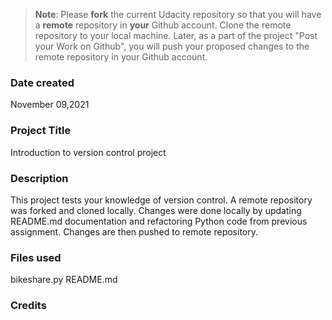 >**Note**: Please **fork** the current Udacity repository so that you will have a **remote** repository in **your** Github account. Clone the remote repository to your local machine. Later, as a part of the project "Post your Work on Github", you will push your proposed changes to the remote repository in your Github account.

### Date created
November 09,2021

### Project Title
Introduction to version control project

### Description
This project tests your knowledge of version control.
A remote repository was forked and cloned locally. Changes were done locally
by updating README.md documentation and refactoring Python code from previous assignment. Changes are then pushed to remote repository.

### Files used
bikeshare.py
README.md

### Credits
